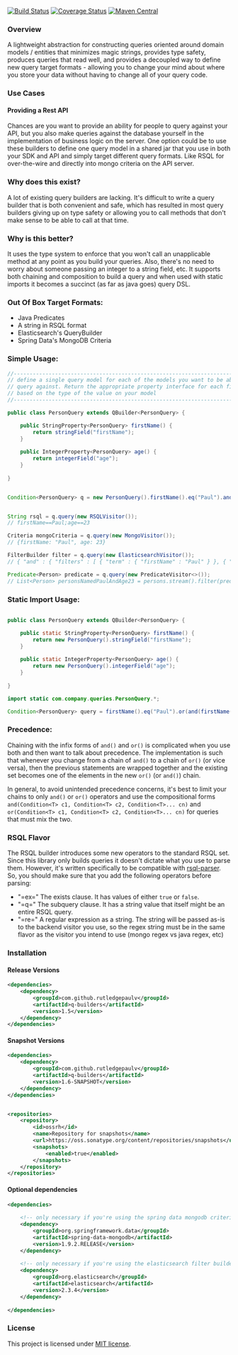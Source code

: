 [![Build Status](https://travis-ci.org/RutledgePaulV/q-builders.svg)](https://travis-ci.org/RutledgePaulV/q-builders)
[![Coverage Status](https://coveralls.io/repos/RutledgePaulV/q-builders/badge.svg?branch=develop&service=github)](https://coveralls.io/github/RutledgePaulV/q-builders?branch=develop)
[![Maven Central](https://maven-badges.herokuapp.com/maven-central/com.github.rutledgepaulv/q-builders/badge.svg)](https://maven-badges.herokuapp.com/maven-central/com.github.rutledgepaulv/q-builders)

### Overview
A lightweight abstraction for constructing queries oriented around domain models / entities that minimizes
magic strings, provides type safety, produces queries that read well, and provides a decoupled way to define new query target formats - allowing you to change your mind about where you store your data without having to change all of your query code.

### Use Cases

#### Providing a Rest API
Chances are you want to provide an ability for people to query against your API, but you also make queries against the database yourself in the implementation of business logic on the server. One option could be to use these builders to define one query model in a shared jar that you use in both your SDK and API and simply target different query formats. Like RSQL for over-the-wire and directly into mongo criteria on the API server.


### Why does this exist?
A lot of existing query builders are lacking. It's difficult to write a query builder that is both convenient and safe, which has resulted in most query builders giving up on type safety or allowing you to call methods that don't make sense to be able to call at that time.


### Why is this better?
It uses the type system to enforce that you won't call an unapplicable method at any point as you build your queries. Also, there's no need to worry about someone passing an integer to a string field, etc. It supports both chaining and composition to build a query and when used with static imports it becomes a succinct (as far as java goes) query DSL.


### Out Of Box Target Formats:
- Java Predicates
- A string in RSQL format
- Elasticsearch's QueryBuilder
- Spring Data's MongoDB Criteria


### Simple Usage:
```java
//--------------------------------------------------------------------------
// define a single query model for each of the models you want to be able to 
// query against. Return the appropriate property interface for each field
// based on the type of the value on your model
//--------------------------------------------------------------------------

public class PersonQuery extends QBuilder<PersonQuery> {

    public StringProperty<PersonQuery> firstName() {
        return stringField("firstName");
    }
    
    public IntegerProperty<PersonQuery> age() {
        return integerField("age");
    }
    
}


Condition<PersonQuery> q = new PersonQuery().firstName().eq("Paul").and().age().eq(23);


String rsql = q.query(new RSQLVisitor()); 
// firstName==Paul;age==23

Criteria mongoCriteria = q.query(new MongoVisitor()); 
// {firstName: "Paul", age: 23}

FilterBuilder filter = q.query(new ElasticsearchVisitor());
// { "and" : { "filters" : [ { "term" : { "firstName" : "Paul" } }, { "term" : { "age" : 23 } } ] } }

Predicate<Person> predicate = q.query(new PredicateVisitor<>());
// List<Person> personsNamedPaulAndAge23 = persons.stream().filter(predicate).collect(toList());
```


### Static Import Usage:
```java

public class PersonQuery extends QBuilder<PersonQuery> {

    public static StringProperty<PersonQuery> firstName() {
        return new PersonQuery().stringField("firstName");
    }
    
    public static IntegerProperty<PersonQuery> age() {
        return new PersonQuery().integerField("age");
    }
    
}

import static com.company.queries.PersonQuery.*;

Condition<PersonQuery> query = firstName().eq("Paul").or(and(firstName().ne("Richard"), age().gt(22)));
```

### Precedence:
Chaining with the infix forms of ```and()``` and ```or()``` is complicated when you use both and then want to talk about
precedence. The implementation is such that whenever you change from a chain of ```and()``` to
a chain of ```or()``` (or vice versa), then the previous statements are wrapped together and the existing set
becomes one of the elements in the new ```or()``` (or ```and()```) chain. 

In general, to avoid unintended precedence concerns, it's best to limit your chains
to only ```and()``` or ```or()``` operators and use the compositional forms 
```and(Condition<T> c1, Condition<T> c2, Condition<T>... cn)``` and 
```or(Condition<T> c1, Condition<T> c2, Condition<T>... cn)``` for queries that must mix the two.


### RSQL Flavor
The RSQL builder introduces some new operators to the standard RSQL set. Since this library only
builds queries it doesn't dictate what you use to parse them. However, it's written specifically
to be compatible with [rsql-parser](https://github.com/jirutka/rsql-parser). So, you should
make sure that you add the following operators before parsing:

- "=ex=" The exists clause. It has values of either ```true``` or ```false```.
- "=q=" The subquery clause. It has a string value that itself might be an entire RSQL query.
- "=re=" A regular expression as a string. The string will be passed as-is to the backend visitor you use, so the regex string must be in the same flavor as the visitor you intend to use (mongo regex vs java regex, etc)



### Installation 


#### Release Versions
```xml
<dependencies>
    <dependency>
        <groupId>com.github.rutledgepaulv</groupId>
        <artifactId>q-builders</artifactId>
        <version>1.5</version>
    </dependency>
</dependencies>
```

#### Snapshot Versions
```xml
<dependencies>
    <dependency>
        <groupId>com.github.rutledgepaulv</groupId>
        <artifactId>q-builders</artifactId>
        <version>1.6-SNAPSHOT</version>
    </dependency>
</dependencies>


<repositories>
    <repository>
        <id>ossrh</id>
        <name>Repository for snapshots</name>
        <url>https://oss.sonatype.org/content/repositories/snapshots</url>
        <snapshots>
            <enabled>true</enabled>
        </snapshots>
    </repository>
</repositories>
```


#### Optional dependencies
```xml
<dependencies>
    
    <!-- only necessary if you're using the spring data mongodb criteria target type -->
    <dependency>
        <groupId>org.springframework.data</groupId>
        <artifactId>spring-data-mongodb</artifactId>
        <version>1.9.2.RELEASE</version>
    </dependency>
    
    <!-- only necessary if you're using the elasticsearch filter builder target type -->
    <dependency>
        <groupId>org.elasticsearch</groupId>
        <artifactId>elasticsearch</artifactId>
        <version>2.3.4</version>
    </dependency>
            
</dependencies>
```


### License

This project is licensed under [MIT license](http://opensource.org/licenses/MIT).
